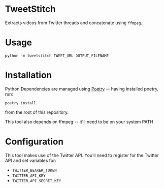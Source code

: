 TweetStitch
===========

Extracts videos from Twitter threads and concatenate using `ffmpeg`.

# Usage

```
python -m tweetstitch TWEET_URL OUTPUT_FILENAME
```

# Installation 
Python Dependencies are managed using [Poetry](https://python-poetry.org)  -- having installed poetry, run:

```
poetry install
```

from the root of this repository.

This tool also depends on ffmpeg -- it'll need to be on your system PATH

# Configuration
This tool makes use of the Twitter API. You'll need to register for the Twitter API and set variables for:

* `TWITTER_BEARER_TOKEN`
* `TWITTER_API_KEY`
* `TWITTER_API_SECRET_KEY`
